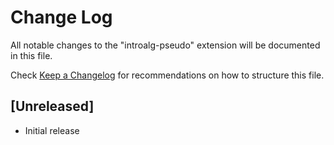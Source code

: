 # Change Log

All notable changes to the "introalg-pseudo" extension will be documented in this file.

Check [Keep a Changelog](http://keepachangelog.com/) for recommendations on how to structure this file.

## [Unreleased]

- Initial release
